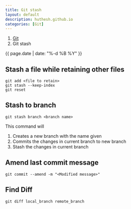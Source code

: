 ```yaml
---
title: Git stash
layout: default
description: huthesh.github.io
categories: [Git]
---
```

<ol class="breadcrumb">
  <li><a href="/Git">Git</a></li>
  <li class="active">Git stash</li>
</ol>

<div>
        {{ page.date | date: "%-d %B %Y" }}
</div>

## Stash a file while retaining other files



```
git add <file to retain>
git stash --keep-index
git reset
```

## Stash to branch


```
git stash branch <branch name>
```
This command will
<ol>
  <li>Creates a new branch with the name given</li>
  <li>Commits the changes in current branch to new branch</li>
  <li>Stash the changes in current branch</li>
</ol>


## Amend last commit message


```
git commit --amend -m "<Modified message>"
```


## Find Diff 


```
git diff local_branch remote_branch
```



